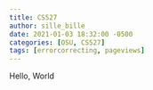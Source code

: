 ```yaml
---
title: CS527
author: sille_bille
date: 2021-01-03 18:32:00 -0500
categories: [OSU, CS527]
tags: [errorcorrecting, pageviews]
---
```


Hello, World
